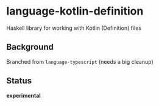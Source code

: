 language-kotlin-definition
==========================

Haskell library for working with Kotlin (Definition) files

## Background

Branched from `language-typescript` (needs a big cleanup)

## Status

**experimental**


